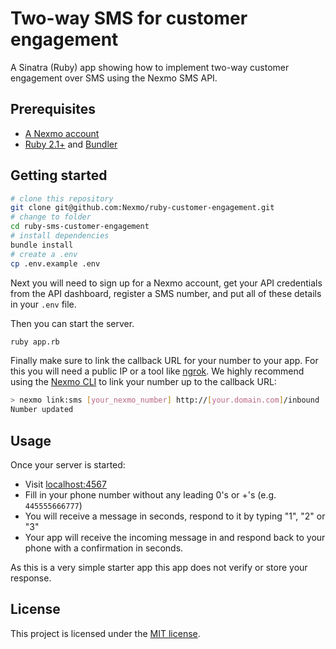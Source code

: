 # Two-way SMS for customer engagement

A Sinatra (Ruby) app showing how to implement two-way customer engagement over SMS using the Nexmo SMS API.

## Prerequisites

* [A Nexmo account](https://dashboard.nexmo.com/sign-up)
* [Ruby 2.1+](https://www.ruby-lang.org/) and [Bundler](http://bundler.io/)

## Getting started

```sh
# clone this repository
git clone git@github.com:Nexmo/ruby-customer-engagement.git
# change to folder
cd ruby-sms-customer-engagement
# install dependencies
bundle install
# create a .env
cp .env.example .env
```

Next you will need to sign up for a Nexmo account, get your API credentials from the API dashboard, register a SMS number, and put all of these details in your `.env` file.


Then you can start the server.

```sh
ruby app.rb
```

Finally make sure to link the callback URL for your number to your app. For this you will need a public IP or a tool like [ngrok](https://ngrok.com/). We highly recommend using the [Nexmo CLI](https://github.com/Nexmo/nexmo-cli) to link your number up to the callback URL:

```sh
> nexmo link:sms [your_nexmo_number] http://[your.domain.com]/inbound
Number updated
```

## Usage

Once your server is started:

* Visit [localhost:4567](http://localhost:4567/)
* Fill in your phone number without any leading 0's or +'s (e.g. `445555666777`)
* You will receive a message in seconds, respond to it by typing "1", "2" or "3"
* Your app will receive the incoming message in and respond back to your phone with a confirmation in seconds.

As this is a very simple starter app this app does not verify or store your response.

## License

This project is licensed under the [MIT license](LICENSE).
